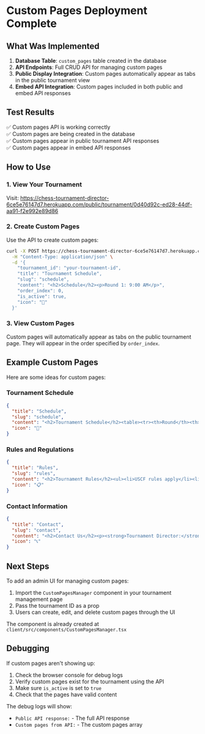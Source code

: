 # Custom Pages Deployment Complete

## What Was Implemented

1. **Database Table**: `custom_pages` table created in the database
2. **API Endpoints**: Full CRUD API for managing custom pages
3. **Public Display Integration**: Custom pages automatically appear as tabs in the public tournament view
4. **Embed API Integration**: Custom pages included in both public and embed API responses

## Test Results

✅ Custom pages API is working correctly  
✅ Custom pages are being created in the database  
✅ Custom pages appear in public tournament API responses  
✅ Custom pages appear in embed API responses  

## How to Use

### 1. View Your Tournament

Visit: https://chess-tournament-director-6ce5e76147d7.herokuapp.com/public/tournament/0d40d92c-ed28-44df-aa91-f2e992e89d86

### 2. Create Custom Pages

Use the API to create custom pages:

```bash
curl -X POST https://chess-tournament-director-6ce5e76147d7.herokuapp.com/api/custom-pages \
  -H "Content-Type: application/json" \
  -d '{
    "tournament_id": "your-tournament-id",
    "title": "Tournament Schedule",
    "slug": "schedule",
    "content": "<h2>Schedule</h2><p>Round 1: 9:00 AM</p>",
    "order_index": 0,
    "is_active": true,
    "icon": "📅"
  }'
```

### 3. View Custom Pages

Custom pages will automatically appear as tabs on the public tournament page. They will appear in the order specified by `order_index`.

## Example Custom Pages

Here are some ideas for custom pages:

### Tournament Schedule
```json
{
  "title": "Schedule",
  "slug": "schedule",
  "content": "<h2>Tournament Schedule</h2><table><tr><th>Round</th><th>Time</th></tr><tr><td>1</td><td>9:00 AM</td></tr><tr><td>2</td><td>12:00 PM</td></tr></table>",
  "icon": "📅"
}
```

### Rules and Regulations
```json
{
  "title": "Rules",
  "slug": "rules",
  "content": "<h2>Tournament Rules</h2><ul><li>USCF rules apply</li><li>No talking during games</li><li>Phones silenced</li></ul>",
  "icon": "📋"
}
```

### Contact Information
```json
{
  "title": "Contact",
  "slug": "contact",
  "content": "<h2>Contact Us</h2><p><strong>Tournament Director:</strong> John Doe</p><p><strong>Email:</strong> john@example.com</p>",
  "icon": "📞"
}
```

## Next Steps

To add an admin UI for managing custom pages:

1. Import the `CustomPagesManager` component in your tournament management page
2. Pass the tournament ID as a prop
3. Users can create, edit, and delete custom pages through the UI

The component is already created at `client/src/components/CustomPagesManager.tsx`

## Debugging

If custom pages aren't showing up:

1. Check the browser console for debug logs
2. Verify custom pages exist for the tournament using the API
3. Make sure `is_active` is set to `true`
4. Check that the pages have valid content

The debug logs will show:
- `Public API response:` - The full API response
- `Custom pages from API:` - The custom pages array

